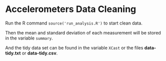 Accelerometers Data Cleaning
====================================

Run the R command ```source('run_analysis.R')``` to start clean data.

Then the mean and standard deviation of each measurement will be stored in the variable ```summary```.

And the tidy data set can be found in the variable ```XCast``` or the files **data-tidy.txt** or **data-tidy.csv**.
